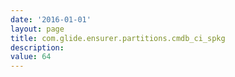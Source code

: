 ```yaml
---
date: '2016-01-01'
layout: page
title: com.glide.ensurer.partitions.cmdb_ci_spkg
description:  
value: 64 
---
```

